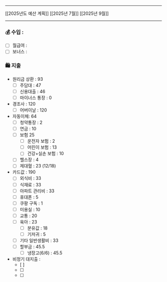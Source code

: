 ***
[[2025년도 예산 계획]]
[[2025년 7월]]
[[2025년 9월]]
***
### 💰 수입 : 
- [ ] 월급여 : 
- [ ] 보너스 : 

### 🛍 지출 
-  원리금 상환 : 93
	- [ ] 주담대 : 47
	- [ ] 신용대출 : 46
	- [ ] 마이너스 통장 : 0
- 경조사 : 120
	- [ ] 어버이날 : 120
- 자동이체: 64
	- [ ] 청약통장 : 2
	- [ ] 연금 : 10
	- [ ] 보험 25
		- [ ] 운전자 보험 : 2
		- [ ] 어린이 보험 : 13
		- [ ] 건강+실손 보험 : 10
	- [ ] 헬스장 : 4
	- [ ] 제대혈 : 23 (12/18)
- 카드값 : 190
	- [ ] 외식비 : 33
	- [ ] 식재료 : 33
	- [ ] 아파트 관리비 : 33
	- [ ] 휴대폰 : 5
	- [ ] 쿠팡 구독 : 1
	- [ ] 미용실 : 10
	- [ ] 교통 : 20
	- [ ] 육아 : 23
		- [ ] 분유값 : 18
		- [ ] 기저귀 : 5
	- [ ] 기타 일반생활비 : 33
	- [ ] 할부금 : 45.5
		- [ ] 냉장고(6/6) : 45.5
- 비정기 대지출 : 
	- [ ] 
	- [ ] 
	- [ ] 